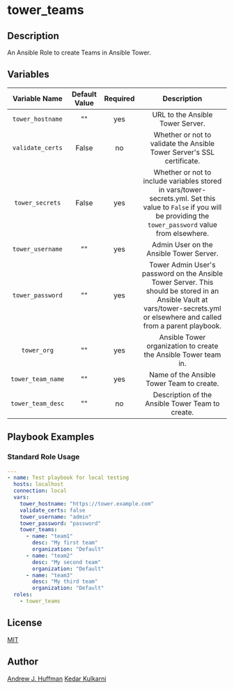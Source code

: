 # tower_teams
## Description
An Ansible Role to create Teams in Ansible Tower.
## Variables
|Variable Name|Default Value|Required|Description|
|:---:|:---:|:---:|:---:|
|`tower_hostname`|""|yes|URL to the Ansible Tower Server.|
|`validate_certs`|False|no|Whether or not to validate the Ansible Tower Server's SSL certificate.|
|`tower_secrets`|False|yes|Whether or not to include variables stored in vars/tower-secrets.yml.  Set this value to `False` if you will be providing the `tower_password` value from elsewhere.|
|`tower_username`|""|yes|Admin User on the Ansible Tower Server.|
|`tower_password`|""|yes|Tower Admin User's password on the Ansible Tower Server.  This should be stored in an Ansible Vault at vars/tower-secrets.yml or elsewhere and called from a parent playbook.|
|`tower_org`|""|yes|Ansible Tower organization to create the Ansible Tower team in.|
|`tower_team_name`|""|yes| Name of the Ansible Tower Team to create.|
|`tower_team_desc`|""|no|Description of the Ansible Tower Team to create.|
## Playbook Examples
### Standard Role Usage
``` yaml
---
- name: Test playbook for local testing
  hosts: localhost
  connection: local
  vars:
    tower_hostname: "https://tower.example.com"
    validate_certs: false
    tower_username: "admin"
    tower_password: "password"
    tower_teams:
      - name: "team1"
        desc: "My first team"
        organization: "Default"
      - name: "team2"
        desc: "My second team"
        organization: "Default"
      - name: "team3"
        desc: "My third team"
        organization: "Default"
  roles:
    - tower_teams
```

## License
[MIT](License)

## Author
[Andrew J. Huffman](https://github.com/ahuffman)
[Kedar Kulkarni](https://github.com/kedark3)
